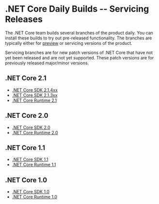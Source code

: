 # .NET Core Daily Builds -- Servicing Releases

The .NET Core team builds several branches of the product daily. You can install these builds to try out pre-released functionality. The branches are typically either for [preview](daily-builds.md) or servicing versions of the product.

Servicing branches are for new patch versions of .NET Core that have not yet been released and are not yet supported. These patch versions are for previously released major/minor versions.

## .NET Core 2.1

* [.NET Core SDK 2.1.4xx](https://github.com/dotnet/cli/blob/release/2.1.4xx/README.md#installers-and-binaries)
* [.NET Core SDK 2.1.3xx](https://github.com/dotnet/cli/blob/release/2.1.3xx/README.md#installers-and-binaries)
* [.NET Core Runtime 2.1](https://github.com/dotnet/core-setup/blob/release/2.1/README.md#officially-released-builds)

## .NET Core 2.0

* [.NET Core SDK 2.0](https://github.com/dotnet/cli/blob/release/2.0.0/README.md#installers-and-binaries)
* [.NET Core Runtime 2.0](https://github.com/dotnet/core-setup/blob/release/2.0.0/README.md#officially-released-builds)

## .NET Core 1.1

* [.NET Core SDK 1.1](https://github.com/dotnet/cli/blob/rel/1.1.0/README.md#installers-and-binaries)
* [.NET Core Runtime 1.1](https://github.com/dotnet/core-setup/blob/release/1.1.0/README.md#latest-versions)

## .NET Core 1.0

* [.NET Core SDK 1.0](https://github.com/dotnet/cli/blob/rel/1.0.1/README.md#installers-and-binaries)
* [.NET Core Runtime 1.0](https://github.com/dotnet/core-setup/blob/release/1.0.0/README.md#latest-versions)